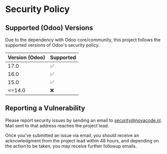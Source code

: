 # Security Policy

## Supported (Odoo) Versions

Due to the dependency with Odoo core/community, this project follows the supported versions of Odoo's security policy.

| Version (Odoo) | Supported          |
| -------------- | ------------------ |
| 17.0           | :white_check_mark: |
| 16.0           | :white_check_mark: |
| 15.0           | :white_check_mark: |
| <=14.0         | :x:                |

## Reporting a Vulnerability

Please report security issues by sending an email to security@novacode.nl.
Mail sent to that address reaches the project lead.

Once you’ve submitted an issue via email, you should receive an acknowledgment from the project lead within 48 hours, and depending on the action to be taken, you may receive further followup emails.
